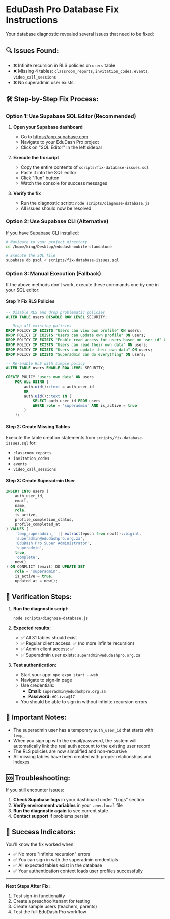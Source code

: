 # EduDash Pro Database Fix Instructions

Your database diagnostic revealed several issues that need to be fixed:

## 🔍 **Issues Found:**
- ❌ Infinite recursion in RLS policies on `users` table
- ❌ Missing 4 tables: `classroom_reports`, `invitation_codes`, `events`, `video_call_sessions`
- ❌ No superadmin user exists

## 🛠️ **Step-by-Step Fix Process:**

### **Option 1: Use Supabase SQL Editor (Recommended)**

1. **Open your Supabase dashboard**
   - Go to https://app.supabase.com
   - Navigate to your EduDash Pro project
   - Click on "SQL Editor" in the left sidebar

2. **Execute the fix script**
   - Copy the entire contents of `scripts/fix-database-issues.sql`
   - Paste it into the SQL editor
   - Click "Run" button
   - Watch the console for success messages

3. **Verify the fix**
   - Run the diagnostic script: `node scripts/diagnose-database.js`
   - All issues should now be resolved

### **Option 2: Use Supabase CLI (Alternative)**

If you have Supabase CLI installed:

```bash
# Navigate to your project directory
cd /home/king/Desktop/edudash-mobile-standalone

# Execute the SQL file
supabase db psql < scripts/fix-database-issues.sql
```

### **Option 3: Manual Execution (Fallback)**

If the above methods don't work, execute these commands one by one in your SQL editor:

#### **Step 1: Fix RLS Policies**
```sql
-- Disable RLS and drop problematic policies
ALTER TABLE users DISABLE ROW LEVEL SECURITY;

-- Drop all existing policies
DROP POLICY IF EXISTS "Users can view own profile" ON users;
DROP POLICY IF EXISTS "Users can update own profile" ON users;
DROP POLICY IF EXISTS "Enable read access for users based on user_id" ON users;
DROP POLICY IF EXISTS "Users can read their own data" ON users;
DROP POLICY IF EXISTS "Users can update their own data" ON users;
DROP POLICY IF EXISTS "Superadmin can do everything" ON users;

-- Re-enable RLS with simple policy
ALTER TABLE users ENABLE ROW LEVEL SECURITY;

CREATE POLICY "users_own_data" ON users
    FOR ALL USING (
        auth.uid()::text = auth_user_id
        OR 
        auth.uid()::text IN (
            SELECT auth_user_id FROM users 
            WHERE role = 'superadmin' AND is_active = true
        )
    );
```

#### **Step 2: Create Missing Tables**

Execute the table creation statements from `scripts/fix-database-issues.sql` for:
- `classroom_reports`
- `invitation_codes` 
- `events`
- `video_call_sessions`

#### **Step 3: Create Superadmin User**
```sql
INSERT INTO users (
    auth_user_id,
    email,
    name,
    role,
    is_active,
    profile_completion_status,
    profile_completed_at
) VALUES (
    'temp_superadmin_' || extract(epoch from now())::bigint,
    'superadmin@edudashpro.org.za',
    'EduDash Pro Super Administrator',
    'superadmin',
    true,
    'complete',
    now()
) ON CONFLICT (email) DO UPDATE SET
    role = 'superadmin',
    is_active = true,
    updated_at = now();
```

## 🧪 **Verification Steps:**

1. **Run the diagnostic script:**
   ```bash
   node scripts/diagnose-database.js
   ```

2. **Expected results:**
   - ✅ All 31 tables should exist
   - ✅ Regular client access: ✅ (no more infinite recursion)
   - ✅ Admin client access: ✅
   - ✅ Superadmin user exists: `superadmin@edudashpro.org.za`

3. **Test authentication:**
   - Start your app: `npx expo start --web`
   - Navigate to sign-in page
   - Use credentials:
     - **Email:** `superadmin@edudashpro.org.za`  
     - **Password:** `#Olivia@17`
   - You should be able to sign in without infinite recursion errors

## 🔐 **Important Notes:**

- The superadmin user has a temporary `auth_user_id` that starts with `temp_`
- When you sign up with the email/password, the system will automatically link the real auth account to the existing user record
- The RLS policies are now simplified and non-recursive
- All missing tables have been created with proper relationships and indexes

## 🆘 **Troubleshooting:**

If you still encounter issues:

1. **Check Supabase logs** in your dashboard under "Logs" section
2. **Verify environment variables** in your `.env.local` file
3. **Run the diagnostic again** to see current state
4. **Contact support** if problems persist

## 🎉 **Success Indicators:**

You'll know the fix worked when:
- ✅ No more "infinite recursion" errors
- ✅ You can sign in with the superadmin credentials
- ✅ All expected tables exist in the database
- ✅ Your authentication context loads user profiles successfully

---

**Next Steps After Fix:**
1. Test sign-in functionality 
2. Create a preschool/tenant for testing
3. Create sample users (teachers, parents)
4. Test the full EduDash Pro workflow
